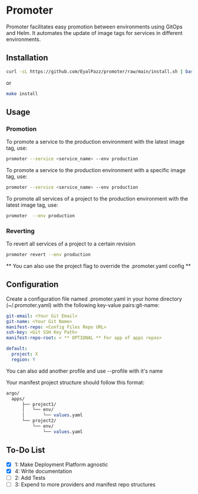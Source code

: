 # Promoter

Promoter facilitates easy promotion between environments using GitOps and Helm. It automates the update of image tags for services in different environments.

## Installation

```bash
curl -sL https://github.com/EyalPazz/promoter/raw/main/install.sh | bash
```

or

```bash
make install
```

## Usage

### Promotion

To promote a service to the production environment with the latest image tag, use:

```bash
promoter --service <service_name> --env production
```

To promote a service to the production environment with a specific image tag, use:

```bash
promoter --service <service_name> --env production
```

To promote all services of a project to the production environment with the latest image tag, use:

```bash
promoter  --env production
```

### Reverting

To revert all services of a project to a certain revision

```bash
promoter revert --env production
```

** You can also use the project flag to override the .promoter.yaml config **

## Configuration

Create a configuration file named .promoter.yaml in your home directory (~/.promoter.yaml) with the following key-value pairs:git-name: <Your Git Username>

```yaml
git-email: <Your Git Email>
git-name: <Your Git Name>
manifest-repo: <Config Files Repo URL>
ssh-key: <Git SSH Key Path>
manifest-repo-root: < ** OPTIONAL ** For app of apps repos>

default:
  project: X
  region: Y
```

You can also add another profile and use --profile with it's name

Your manifest project structure should follow this format:

```perl
argo/
  apps/
      ├── project1/
      │   └── env/
      │       └── values.yaml
      └── project2/
          └── env/
              └── values.yaml
```

## To-Do List

- [x] 1: Make Deployment Platform agnostic
- [x] 4: Write documentation
- [ ] 2: Add Tests
- [ ] 3: Expend to more providers and manifest repo structures
